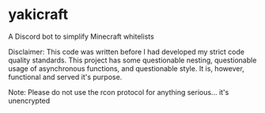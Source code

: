 # yakicraft
A Discord bot to simplify Minecraft whitelists

Disclaimer: This code was written before I had developed my strict code quality standards. This project has some questionable nesting, questionable usage of asynchronous functions, and questionable style. It is, however, functional and served it's purpose.

Note: Please do not use the rcon protocol for anything serious... it's unencrypted
